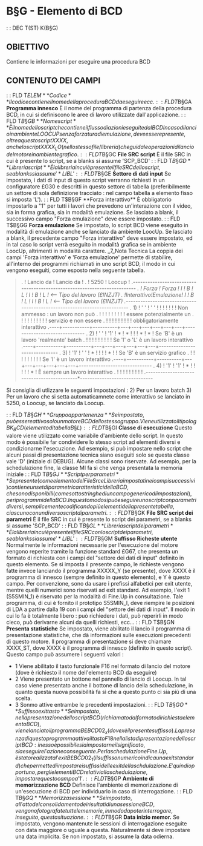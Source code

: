 # B§G - Elemento di BCD
 :  : DEC T(ST) K(B§G)
## OBIETTIVO
Contiene le informazioni per eseguire una procedura BCD
## CONTENUTO DEI CAMPI
 :  : FLD T$ELEM **Codice**
Il codice contiene il nome della procedura BCD da eseguire ecc.
 :  : FLD T$B§GA **Programma innesco**
È il nome del programma di partenza della procedura BCD, in cui si definiscono le aree di lavoro utilizzate dall'applicazione.
 :  : FLD T$B§GB **Nome script**
È il nome dello script che contiene il flusso di azioni eseguite dal BCD
In caso di lancio in ambiente LOOCUP senza forzatura di emulazione, deve essere presente, oltre a questo script XXXX, anche lo script XXXX_LO (nello stesso file/libreria) che guida le operazioni di lancio del motore in ambiente grafico.
 :  : FLD T$B§GC **File SRC script**
È il file SRC in cui è presente lo script, se a blanks si assume 'SCP_BCD'
 :  : FLD T$B§GD **Libreria script**
È la libreria in cui è presente il file SRC dello script, se a blanks si assume '*LIBL'
 :  : FLD T$B§GE **Settore di dati input**
Se impostato, i dati di input di questo script verranno richiesti in un configuratore £G30 e descritti in questo settore di tabella (preferibilmente un settore di sola definizione tracciato :  nel campo tabella a elemento fisso si imposta 'L').
 :  : FLD T$B§GF **Forza interattivo**
È obbligatorio impostarlo a "1" per tutti i lavori che prevedono un'interazione con il video, sia in forma grafica, sia in modalità emulazione.
Se lasciato a blank, il successivo campo "Forza emulazione" deve essere impostato.
 :  : FLD T$B§GG **Forza emulazione**
Se impostato, lo script BCD viene eseguito in modalità di emulazione anche se lanciato da ambiente LoocUp.
Se lasciato a blank, il precedente campo "Forza interattivo" deve essere impostato, ed in tal caso lo script verrà eseguito in modalità grafica se in ambiente LoocUp, altrimenti in modalità carattere.
_7_Nota Tecnica
La coppia dei campi 'Forza interattivo' e 'Forza emulazione' permette di stabilire, all'interno dei programmi richiamati in uno script BCD, il modo in cui vengono eseguiti, come esposto nella seguente tabella.
>.                           ! Lancio da ! Lancio da !
.                           !   5250    ! Loocup    !
.----*-----------*----------*---*---*---*---*---*---*------------------------------
.    ! Forza     ! Forza    ! I ! B ! L ! I ! B ! L ! <-- Tipo del lavoro (£INZJT)
.    !Interattivo!Emulazione! I ! B ! L ! I ! B ! L ! <-- Tipo del lavoro (£INZJT)
.----*-----------*----------*---*---*---*---*---*---*------------------------------
. 1) !   ' '     !  ' '     !   !   !   !   !   !   ! Non ammesso :  un lavoro non può
.    !           !          !   !   !   !   !   !   ! essere potenzialmente un
.    !           !          !   !   !   !   !   !   ! servizio e non essere
.    !           !          !   !   !   !   !   !   ! obbligatoriamente interattivo
.----+-----------+----------+---+---+---+---+---+---+------------------------------
. 2) !   ' '     !  '1'     ! * ! * !   !   ! * ! * ! Se 'B' è un lavoro 'realmente' batch
.    !           !          !   !   !   !   !   !   ! Se 'I' o 'L' è un lavoro interattivo
.----+-----------+----------+---+---+---+---+---+---+------------------------------
. 3) !   '1'     !  ' '     ! * !   !   !   ! * !   ! Se 'B' è un servizio grafico
.    !           !          !   !   !   !   !   !   ! Se 'I' è un lavoro interattivo
.----+-----------+----------+---+---+---+---+---+---+------------------------------
. 4) !   '1'     !  '1'     ! * !   !   !   !   ! * ! È sempre un lavoro interattivo
.    !           !          !   !   !   !   !   !   !
.----*-----------*----------*---*---*---*---*---*---*------------------------------



Si consiglia di utlizzare le seguenti impostazioni : 
2) Per un lavoro batch
3) Per un lavoro che si setta automaticamnete come interattivo se lanciato in 5250, o Loocup, se lanciato da Loocup.

 :  : FLD T$B§GH **Gruppo appartenenza**
Se impostato, può essere attivo solo un motore BCD dello stesso gruppo.
Viene utilizzato il tipo log BK_BCD (elemento di tabella B§L)
 :  : FLD T$B§GI **Classe di esecuzione**
Questo valore viene utilizzato come variabile d'ambiente dello script. In questo modo è possibile far condividere lo stesso script ad elementi diversi e condizionarne l'esecuzione. Ad esempio, si può impostare nello script che alcuni passi di presentazione tecnica siano eseguiti solo se questa classe vale 'D' (iniziale di DEBUG).
Alcune classi sono riservate.
Ad esempio, per la schedulazione fine, la classe MI fa sì che venga presentata la memoria iniziale
 :  : FLD T$B§GJ **Script per parametri**
Se presente (come elemento del File Src e Libreria impostati nei campi successivi) contiene unset di parametri caratteristici della BCD, che sono disponibili (come sottostringhe diun campo generico di impostazioni), per i programmi della BCD.
In questo modo si può eseguire uno script con parametri diversi, semplicemente codificando più elementi della presente tabella, ciascuno con un diverso script di parametri.
 :  : FLD T$B§GK **File SRC script dei parametri**
È il file SRC in cui è presente lo script dei parametri, se a blanks si assume 'SCP_BCD'
 :  : FLD T$B§GL **Libreria script dei parametri**
È la libreria in cui è presente il file SRC con lo script dei parametri, se a blanks si assume '*LIBL'
 :  : FLD T$B§GM **Suffisso Richeste utente**
Normalmente le informazioni necessarie per l'esecuzione del motore vengono reperite tramite la funzione standard £G67,
che presenta un formato di richiesta con i campi del "settore dei dati di input" definito in questo elemento.
Se si imposta il presente campo, le richieste vengono fatte invece lanciando il programma XXXXX_Y (se presente), dove
XXXX è il programma di innesco (sempre definito in questo elemento), e Y è questo campo.
Per convenzione, sono da usare i prefissi alfabetici per exit utente, mentre quelli numerici sono riservati ad exit
standard. Ad esempio, l'exit 1 (S5SMIN_1) è riservato per la modalità di Fine.Up in consultazione.
Tale programma, di cui è fornito il prototipo S5SMIN_I, deve riempire le posizioni di LDA a partire dalla 19 con
i campi del "settore dei dati di input".
Il modo in cui lo fa è totalmente libero :  può richiedere i dati, può reperirli in modo cieco, può derivarne alcuni
da quelli richiesti, ecc...
 :  : FLD T$B§GN **Presenta statistiche**
Se impostato, viene abilitato il lancio il programma di presentazione statistiche, che dà informazioni sulle esecuzioni
precedenti di questo motore.
Il programma di presentazione si deve chiamare XXXX_ST, dove XXXX è il programma di innesco (definito in questo script).
Questo campo può assumere i seguenti valori : 
- 1  Viene abilitato il tasto funzionale F16 nel formato di lancio del motore (dove è richiesto il nome dell'elemento
     BCD da eseguire)
- 2  Viene presentato un bottone nel pannello di lancio di Loocup. In tal caso viene presentato anche il bottone dl
     lancio della schedulazione, in quanto questa nuova possibilità fa sì che a questo punto ci sia più di una scelta.
- 3  Sonmo attive entrambe le precedenti impostazioni.
 :  : FLD T$B§GO **Suffisso exit tasto**
Se impostato, nella presentazione dello script BCD (richiamato dal formato di richiesta elemento BCD), viene lanciato il programma B£BCD02_x (dove x è il presente suffisso).
La presenza di questo programma attiva il tasto F18 nella lista di presentazione dello script BCD :  in esso è possibile sia impostarne il significato, sia eseguire l'azione conseguente.
Per la schedulazione Fine.Up, è stato realizzata l'exit B£BCD02_1 (il suffisso numerico indica una exit standard) che permette di impostare i suffissi delle exit della schdulazione.
E' quindi opportuno, per gli elementi BCD relativi alla schedulazione, impostare questo campo a '1'.
 :  : FLD T$B§GP **Ambiente di memorizzazione BCD**
Definisce l'ambiente di memorizzazione di un'esecuzione di BCD per individuarlo in caso di interrogazione.
 :  : FLD T$B§GQ **Memorizza sessione**
Se impostato, all'atto del consolidamento dei risultati di una sessione BCD, vengono fotografate tutte le memorie, in modo da poter interrogare, in seguito, questa situazione.
 :  : FLD T$B§GR **Data inizio memor.**
Se impostato, vengono mantenute le sessioni di interrogazione eseguite con data maggiore o uguale a questa. Naturalmente si deve impostare una data implicita.
Se non impostato, si assume la data odierna.
